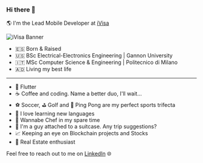 ### Hi there 👋

🌎 I'm the Lead Mobile Developer at [iVisa](https://www.ivisa.com/)

![iVisa Banner](https://github.com/alefl10/alefl10/assets/25061049/dc979f95-ce56-4660-a454-8795a4c82701)


- 🇪🇸  Born & Raised
- 🇺🇸  BSc Electrical-Electronics Engineering | Gannon University
- 🇮🇹  MSc Computer Science & Engineering | Politecnico di Milano
- 🇦🇩  Living my best life

***

- 💙 Flutter
- ☕️ Coffee and coding. Name a better duo, I'll wait...
- ⚽️ Soccer, ⛳️ Golf and 🏓 Ping Pong are my perfect sports trifecta
- 💬 I love learning new languages
- 🍝 Wannabe Chef in my spare time
- 🧳 I'm a guy attached to a suitcase. Any trip suggestions?
- 📈 Keeping an eye on Blockchain projects and Stocks
- 🏡 Real Estate enthusiast

Feel free to reach out to me on [LinkedIn](https://www.linkedin.com/in/alejandro-ferrero/) 🌐
